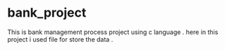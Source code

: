 # bank_project
This is bank management process project using c language . 
here in this project i used file for store the data .
